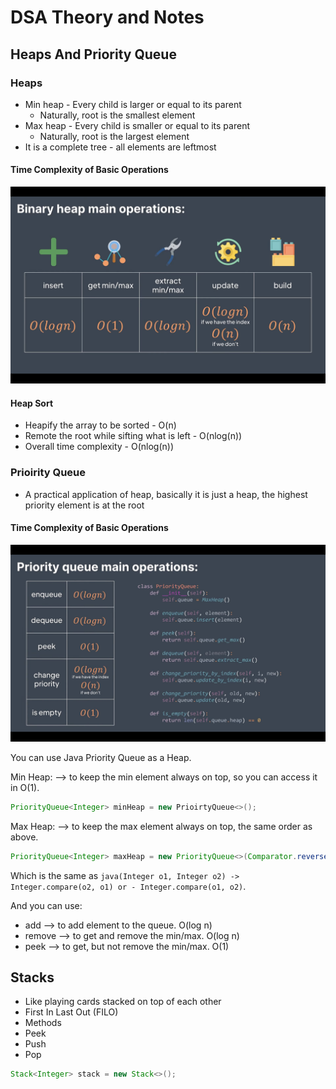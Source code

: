 # DSA Theory and Notes

## Heaps And Priority Queue
### Heaps
* Min heap - Every child is larger or equal to its parent
  * Naturally, root is the smallest element
* Max heap - Every child is smaller or equal to its parent
  * Naturally, root is the largest element
* It is a complete tree - all elements are leftmost
  
#### Time Complexity of Basic Operations
![heap operations complexity](heap-operations-complexity.png)

#### Heap Sort
* Heapify the array to be sorted - O(n)
* Remote the root while sifting what is left - O(nlog(n))
* Overall time complexity - O(nlog(n))

### Prioirity Queue
* A practical application of heap, basically it is just a heap, the highest priority element is at the root

#### Time Complexity of Basic Operations
![priority queue operations complexity](priority-queue-operations-complexity.png)

You can use Java Priority Queue as a Heap.

Min Heap: --> to keep the min element always on top, so you can access it in O(1).
```java
PriorityQueue<Integer> minHeap = new PrioirtyQueue<>();
```
Max Heap: --> to keep the max element always on top, the same order as above.
```java
PriorityQueue<Integer> maxHeap = new PriorityQueue<>(Comparator.reverseOrder());
```
Which is the same as ```java(Integer o1, Integer o2) -> Integer.compare(o2, o1) or - Integer.compare(o1, o2)```.

And you can use:
* add --> to add element to the queue. O(log n)
* remove --> to get and remove the min/max. O(log n)
* peek --> to get, but not remove the min/max. O(1)

## Stacks
* Like playing cards stacked on top of each other
* First In Last Out (FILO)
* Methods
 * Peek
 * Push
 * Pop

```java
Stack<Integer> stack = new Stack<>();
```
